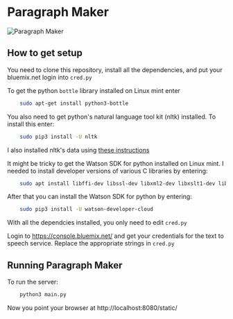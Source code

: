 # Paragraph Maker

![ Paragraph Maker](http://i.imgur.com/WpuFwhb.png  "Paragraph Maker")

## How to get setup
You need to clone this repository, install all the dependencies, and put your bluemix.net login into `cred.py`

To get the python `bottle` library installed on Linux mint enter

```bash
	sudo apt-get install python3-bottle
```

You also need to get python's natural language tool kit (nltk) installed. To install this enter:

```bash
	sudo pip3 install -U nltk
```
	
I also installed nltk's data using [these instructions](http://www.nltk.org/data.html#interactive-installer)

It might be tricky to get the Watson SDK for python installed on Linux mint. I needed to install developer versions of various C libraries by entering:

```bash
	sudo apt install libffi-dev libssl-dev libxml2-dev libxslt1-dev libjpeg8-dev zlibg-dev python3-dev
```
	
After that you can install the Watson SDK for python by entering:

```bash
	sudo pip3 install -U watson-developer-cloud
```

With all the dependcies installed, you only need to edit `cred.py`

Login to https://console.bluemix.net/ and get your credentials for the text to speech service. Replace the appropriate strings in `cred.py`

## Running Paragraph Maker
To run the server:
```bash
	python3 main.py
```
Now you point your browser at http://localhost:8080/static/
